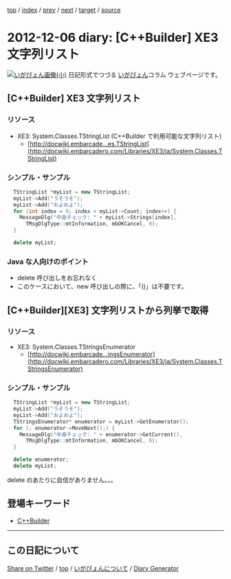 [top](https://igapyon.github.io/diary/) 
 / [index](https://igapyon.github.io/diary/2012/index.html) 
 / [prev](https://igapyon.github.io/diary/2012/ig121205.html) 
 / [next](https://igapyon.github.io/diary/2012/ig121207.html) 
 / [target](https://igapyon.github.io/diary/2012/ig121206.html) 
 / [source](https://github.com/igapyon/diary/blob/gh-pages/2012/ig121206.html.src.md) 

2012-12-06 diary: [C++Builder] XE3 文字列リスト
=====================================================================================================
[![いがぴょん画像(小)](https://igapyon.github.io/diary/images/iga200306s.jpg "いがぴょん")](https://igapyon.github.io/diary/memo/memoigapyon.html) 日記形式でつづる [いがぴょん](https://igapyon.github.io/diary/memo/memoigapyon.html)コラム ウェブページです。

## [C++Builder] XE3 文字列リスト


### リソース


* XE3: System.Classes.TStringList (C++Builder で利用可能な文字列リスト)
  * [http://docwiki.embarcade...es.TStringList](http://docwiki.embarcadero.com/Libraries/XE3/ja/System.Classes.TStringList)



### シンプル・サンプル


```cpp
  TStringList *myList = new TStringList;
  myList->Add("うそうそ");
  myList->Add("およおよ");
  for (int index = 0; index < myList->Count; index++) {
    MessageDlg("中身チェック: " + myList->Strings[index],
      TMsgDlgType::mtInformation, mbOKCancel, 0);
  }

  delete myList;
```



### Java な人向けのポイント


* delete 呼び出しをお忘れなく
* このケースにおいて、new 呼び出しの際に、「()」は不要です。



## [C++Builder][XE3] 文字列リストから列挙で取得


### リソース


* XE3: System.Classes.TStringsEnumerator
  * [http://docwiki.embarcade...ingsEnumerator](http://docwiki.embarcadero.com/Libraries/XE3/ja/System.Classes.TStringsEnumerator)



### シンプル・サンプル


```cpp
  TStringList *myList = new TStringList;
  myList->Add("うそうそ");
  myList->Add("およおよ");
  TStringsEnumerator* enumerator = myList->GetEnumerator();
  for (; enumerator->MoveNext();) {
    MessageDlg("中身チェック: " + enumerator->GetCurrent(),
      TMsgDlgType::mtInformation, mbOKCancel, 0);
  }

  delete enumerator;
  delete myList;
```

delete のあたりに自信がありません。。。


## 登場キーワード

* [C++Builder](../keyword/cppbuilder.html)

----------------------------------------------------------------------------------------------------

## この日記について

[Share on Twitter](https://twitter.com/intent/tweet?hashtags=igapyon%2Cdiary%2C%E3%81%84%E3%81%8C%E3%81%B4%E3%82%87%E3%82%93%2CC%2B%2BBuilder&text=%5BC%2B%2BBuilder%5D+XE3+%E6%96%87%E5%AD%97%E5%88%97%E3%83%AA%E3%82%B9%E3%83%88&url=https%3A%2F%2Figapyon.github.io%2Fdiary%2F2012%2Fig121206.html) / [top](../index.html/) / [いがぴょんについて](https://igapyon.github.io/diary/memo/memoigapyon.html) / [Diary Generator](https://github.com/igapyon/igapyonv3)
